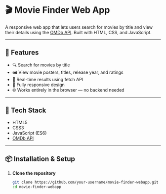 # 🎬 Movie Finder Web App

A responsive web app that lets users search for movies by title and view their details using the [OMDb API](https://www.omdbapi.com/). Built with HTML, CSS, and JavaScript.

---

## 🚀 Features

- 🔍 Search for movies by title
- 🖼️ View movie posters, titles, release year, and ratings
- 🔄 Real-time results using fetch API
- 📱 Fully responsive design
- 🌐 Works entirely in the browser — no backend needed

---

## 🧰 Tech Stack

- HTML5
- CSS3
- JavaScript (ES6)
- [OMDb API](http://www.omdbapi.com/?i=tt3896198&apikey=ae7ed9e9 )

---

## 📦 Installation & Setup

1. **Clone the repository**
   ```bash
   git clone https://github.com/your-username/movie-finder-webapp.git
   cd movie-finder-webapp
